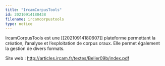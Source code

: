 ```yaml
---
title: "IrcamCorpusTools"
id: 20210914180438
filename: ircamcorpustools
type: notice
---
```


IrcamCorpusTools est une [[20210914180607]] plateforme permettant la création, l’analyse et l’exploitation de corpus oraux. Elle permet également la gestion de divers formats.

Site web : <http://articles.ircam.fr/textes/Beller09b/index.pdf>

